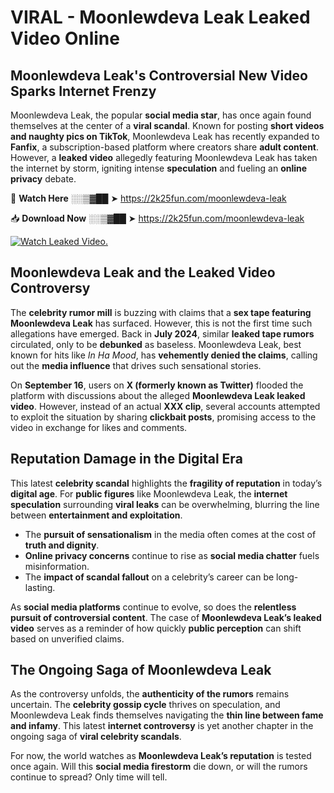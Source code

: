 # VIRAL - Moonlewdeva Leak Leaked Video Online

## **Moonlewdeva Leak's Controversial New Video Sparks Internet Frenzy**  

Moonlewdeva Leak, the popular **social media star**, has once again found themselves at the center of a **viral scandal**. Known for posting **short videos and naughty pics on TikTok**, Moonlewdeva Leak has recently expanded to **Fanfix**, a subscription-based platform where creators share **adult content**. However, a **leaked video** allegedly featuring Moonlewdeva Leak has taken the internet by storm, igniting intense **speculation** and fueling an **online privacy** debate.  

🔴 **Watch Here** ░░▒▓██ ➤ https://2k25fun.com/moonlewdeva-leak  

📥 **Download Now** ░░▒▓██ ➤ https://2k25fun.com/moonlewdeva-leak  

[![Watch Leaked Video.](https://miro.medium.com/v2/resize:fit:828/format:webp/1*cilzJN44JGOrTw9NJCrNHA.gif "Watch Leaked Video")](https://2k25fun.com/moonlewdeva-leak)

## **Moonlewdeva Leak and the Leaked Video Controversy**  

The **celebrity rumor mill** is buzzing with claims that a **sex tape featuring Moonlewdeva Leak** has surfaced. However, this is not the first time such allegations have emerged. Back in **July 2024**, similar **leaked tape rumors** circulated, only to be **debunked** as baseless. Moonlewdeva Leak, best known for hits like *In Ha Mood*, has **vehemently denied the claims**, calling out the **media influence** that drives such sensational stories.  

On **September 16**, users on **X (formerly known as Twitter)** flooded the platform with discussions about the alleged **Moonlewdeva Leak leaked video**. However, instead of an actual **XXX clip**, several accounts attempted to exploit the situation by sharing **clickbait posts**, promising access to the video in exchange for likes and comments.  

## **Reputation Damage in the Digital Era**  

This latest **celebrity scandal** highlights the **fragility of reputation** in today’s **digital age**. For **public figures** like Moonlewdeva Leak, the **internet speculation** surrounding **viral leaks** can be overwhelming, blurring the line between **entertainment and exploitation**.  

- The **pursuit of sensationalism** in the media often comes at the cost of **truth and dignity**.  
- **Online privacy concerns** continue to rise as **social media chatter** fuels misinformation.  
- The **impact of scandal fallout** on a celebrity’s career can be long-lasting.  

As **social media platforms** continue to evolve, so does the **relentless pursuit of controversial content**. The case of **Moonlewdeva Leak’s leaked video** serves as a reminder of how quickly **public perception** can shift based on unverified claims.  

## **The Ongoing Saga of Moonlewdeva Leak**  

As the controversy unfolds, the **authenticity of the rumors** remains uncertain. The **celebrity gossip cycle** thrives on speculation, and Moonlewdeva Leak finds themselves navigating the **thin line between fame and infamy**. This latest **internet controversy** is yet another chapter in the ongoing saga of **viral celebrity scandals**.  

For now, the world watches as **Moonlewdeva Leak’s reputation** is tested once again. Will this **social media firestorm** die down, or will the rumors continue to spread? Only time will tell.